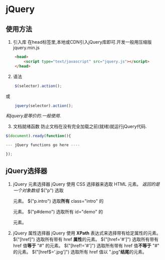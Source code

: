 # jQuery

## 使用方法
1. 引入库
在head标签里,本地或CDN引入jQuery库即可.开发一般用压缩版jquery.min.js
```html
    <head>
        <script type="text/javascript" src="jquery.js"></script>
    </head>
```
2. 语法
```javascript
    $(selector).action();
```     
或
```javascript 
    jquery(selector).action();
``` 
$和jquery是等价的.一般使用$.

3. 文档就绪函数
防止文档在没有完全加载之前(就绪)就运行jQuery代码.
```javascript
$(document).ready(function(){

--- jQuery functions go here ----

});
``` 

## jQuery选择器
1. jQuery 元素选择器
jQuery 使用 CSS 选择器来选取 HTML 元素。
*返回的是一个对象数组*
$("p") 选取 <p> 元素。
$("p.intro") 选取**所有** class="intro" 的 <p> 元素。
$("p#demo") 选取所有 id="demo" 的 <p> 元素。
2. jQuery 属性选择器
jQuery 使用 **XPath** 表达式来选择带有给定属性的元素。
$("[href]") 选取所有带有 href **属性**的元素。
$("[href='#']") 选取所有带有 href 值**等于** "#" 的元素。
$("[href!='#']") 选取所有带有 href 值**不等于** "#" 的元素。
$("[href$='.jpg']") 选取所有 href 值以 ".jpg"**结尾**的元素。



